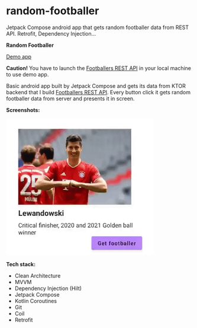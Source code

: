 # random-footballer
Jetpack Compose android app that gets random footballer data from REST API. Retrofit, Dependency Injection...

**Random Footballer**

<a href="https://github.com/raheemadamboev/random-footballer/blob/master/app-debug.apk">Demo app</a> 

**Caution!** You have to launch the  <a href="https://github.com/raheemadamboev/footballers-rest-api">Footballers REST API</a> in your local machine to use demo app.

Basic android app built by Jetpack Compose and gets its data from KTOR backend that I build <a href="https://github.com/raheemadamboev/footballers-rest-api">Footballers REST API</a>. Every button click it gets random footballer data from server and presents it in screen.

**Screenshots:**

<img src="https://github.com/raheemadamboev/random-footballer/blob/master/screenshot.gif" alt="Italian Trulli" width="400" height="368">

**Tech stack:**

- Clean Architecture
- MVVM
- Dependency Injection (Hilt)
- Jetpack Compose
- Kotlin Coroutines
- Git
- Coil
- Retrofit

